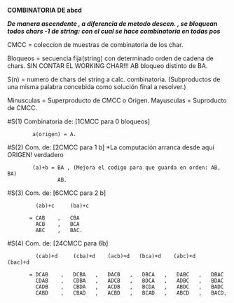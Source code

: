    **COMBINATORIA DE abcd**


***De manera ascendente , a diferencia de metodo descen. , se bloquean***
***todos chars -1 de string: con el cual se hace combinatoria en todas pos***

CMCC = coleccion de muestras de combinatoria de los char.

Bloqueos = secuencia fija(string) con determinado orden de cadena de chars.
SIN CONTAR EL WORKING CHAR!!!
    AB bloqueo distinto de BA.  

S(n) = numero de chars del string  a calc. combinatoria. (Subproductos
de una misma palabra concebida como solución final a resolver.)

Minusculas = Superproducto de CMCC o Origen.
Mayusculas = Suproducto de CMCC.

#S(1) Combinatoria de:  [1CMCC para 0 bloqueos]

            a(origen) = A.

#S(2) Com. de:  [2CMCC para 1 b]  *La computación arranca desde aqui ORIGEN! verdadero

            (a)+b = BA , (Mejora el codigo para que guarda en orden: AB, BA)
                    AB.

#S(3) Com. de:  [6CMCC para 2 b]

             (ab)+c     (ba)+c       

           = CAB    ,   CBA
             ACB    ,   BCA
             ABC    ,   BAC.

#S(4) Com. de:  [24CMCC para  6b]

             (cab)+d     (cba)+d    (acb)+d   (bca)+d    (abc)+d    (bac)+d

           = DCAB    ,   DCBA   ,   DACB   ,   DBCA   ,   DABC   ,   DBAC
             CDAB    ,   CDBA   ,   ADCB   ,   BDCA   ,   ADBC   ,   BDAC
             CADB    ,   CBDA   ,   ACDB   ,   BCDA   ,   ABDC   ,   BADC
             CABD    ,   CBAD   ,   ACBD   ,   BCAD   ,   ABCD   ,   BACD.

